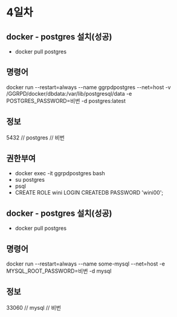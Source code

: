 # 4일차

## docker - postgres 설치(성공)
- docker pull postgres

## 명령어
docker run --restart=always --name ggrpdpostgres --net=host -v /GGRPD/docker/dbdata:/var/lib/postgresql/data -e POSTGRES_PASSWORD=비번 -d postgres:latest

## 정보
5432 // postgres // 비번

## 권한부여
- docker exec -it ggrpdpostgres bash
- su postgres
- psql
- CREATE ROLE wini LOGIN CREATEDB PASSWORD 'wini00';







## docker - postgres 설치(성공)
- docker pull postgres

## 명령어
docker run --restart=always --name some-mysql --net=host -e MYSQL_ROOT_PASSWORD=비번 -d mysql

## 정보
33060 // mysql // 비번
